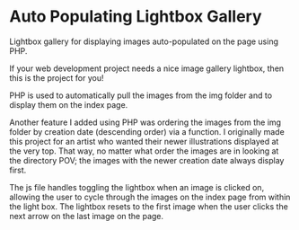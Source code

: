 # Auto Populating Lightbox Gallery
 
Lightbox gallery for displaying images auto-populated on the page using PHP. 


If your web development project needs a nice image gallery lightbox, then this is the project for you!

PHP is used to automatically pull the images from the img folder and to display them on the index page.

Another feature I added using PHP was ordering the images from the img folder by creation date (descending order) via a function. I originally made this project for an artist who wanted their newer illustrations displayed at the very top. That way, no matter what order the images are in looking at the directory POV; the images with the newer creation date always display first. 

The js file handles toggling the lightbox when an image is clicked on, allowing the user to cycle through the images on the index page from within the light box. The lightbox resets to the first image when the user clicks the next arrow on the last image on the page. 


